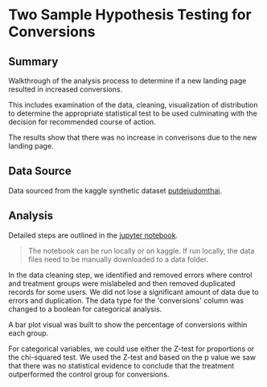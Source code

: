 # Two Sample Hypothesis Testing for Conversions

## Summary

Walkthrough of the analysis process to determine if a new landing page resulted in increased conversions. 

This includes examination of the data, cleaning, visualization of distribution to determine the appropriate statistical test to be used culminating with the decision for recommended course of action.

The results show that there was no increase in converisons due to the new landing page.

## Data Source

Data sourced from the kaggle synthetic dataset [putdejudomthai][data_set].

## Analysis 

Detailed steps are outlined in the [jupyter notebook](./ecom_ab_hyptest.ipynb). 

>The notebook can be run locally or on kaggle. If run locally, the data files need to be manually downloaded to a data folder.

In the data cleaning step, we identified and removed errors where control and treatment groups were mislabeled and then removed duplicated records for some users. 
We did not lose a significant amount of data due to errors and duplication. The data type for the 'conversions' column was changed to a boolean for categorical analysis.

A bar plot visual was built to show the percentage of conversions within each group.

For categorical variables, we could use either the Z-test for proportions or the chi-squared test. We used the Z-test and based on the p value we saw that there was no statistical evidence to conclude that the treatment outperformed the control group for conversions.

[data_set]: https://www.kaggle.com/datasets/putdejudomthai/ecommerce-ab-testing-2022-dataset1/data